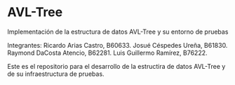 # AVL-Tree
Implementación de la estructura de datos AVL-Tree y su entorno de pruebas

Integrantes:
Ricardo Arias Castro, B60633.
Josué Céspedes Ureña, B61830.
Raymond DaCosta Atencio, B62281.
Luis Guillermo Ramírez, B76222.

Este es el repositorio para el desarrollo de la estructira de datos AVL-Tree
y de su infraestructura de pruebas.
